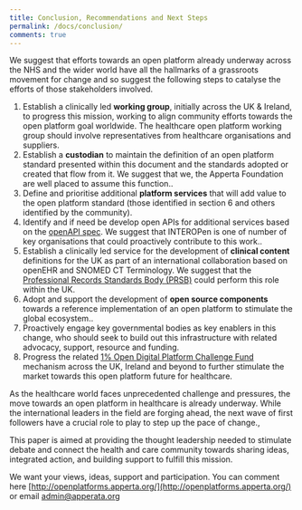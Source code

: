 ```yaml
---
title: Conclusion, Recommendations and Next Steps
permalink: /docs/conclusion/
comments: true
---
```

We suggest that efforts towards an open platform already underway across the NHS
and the wider world have all the hallmarks of a grassroots movement for change and so
suggest the following steps to catalyse the efforts of those stakeholders involved.

1. Establish a clinically led **working
group**, initially across the UK & Ireland,
to progress this mission, working to
align community efforts towards the
open platform goal worldwide. The
healthcare open platform working
group should involve representatives
from healthcare organisations and
suppliers.
1. Establish a **custodian** to maintain the
definition of an open platform standard
presented within this document and
the standards adopted or created that
flow from it. We suggest that we, the
Apperta Foundation are well placed to
assume this function..
1. Define and prioritise additional
**platform services** that will add value
to the open platform standard (those
identified in section 6 and others
identified by the community).
1. Identify and if need be develop open
APIs for additional services based on
the [openAPI spec](https://www.openapis.org/). We suggest that
INTEROPen is one of number of key
organisations that could proactively
contribute to this work..
1. Establish a clinically led service for
the development of **clinical content**
definitions for the UK as part of an
international collaboration based
on openEHR and SNOMED CT
Terminology. We suggest that the
[Professional Records Standards Body
(PRSB)](https://theprsb.org/) could perform this role within the
UK.
1. Adopt and support the development
of **open source components** towards
a reference implementation of an
open platform to stimulate the global
ecosystem..
1. Proactively engage key governmental
bodies as key enablers in this change,
who should seek to build out this
infrastructure with related advocacy,
support, resource and funding.
1. Progress the related [1% Open Digital
Platform Challenge Fund](http://ripple.foundation/2017/01/open-digital-platform-challenge-fund/) mechanism
across the UK, Ireland and beyond
to further stimulate the market
towards this open platform future for
healthcare.

As the healthcare world faces
unprecedented challenge and pressures,
the move towards an open platform in
healthcare is already underway. While
the international leaders in the field
are forging ahead, the next wave of first
followers have a crucial role to play to step
up the pace of change.,

This paper is aimed at providing the
thought leadership needed to stimulate
debate and connect the health and care
community towards sharing ideas,
integrated action,
and building support to fulfill this mission.

We want your views, ideas, support and
participation. You can comment here
[http://openplatforms.apperta.org/](http://openplatforms.apperta.org/) or email
[admin@apperata.org](mailto:admin@apperata.org)

